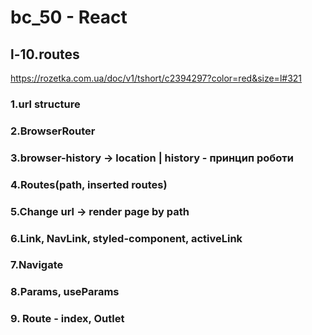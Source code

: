 # bc_50 - React

## l-10.routes

https://rozetka.com.ua/doc/v1/tshort/c2394297?color=red&size=l#321

### 1.url structure

### 2.BrowserRouter

### 3.browser-history -> location | history - принцип роботи

### 4.Routes(path, inserted routes)

### 5.Change url -> render page by path

### 6.Link, NavLink, styled-component, activeLink

### 7.Navigate

### 8.Params, useParams

### 9. Route - index, Outlet

